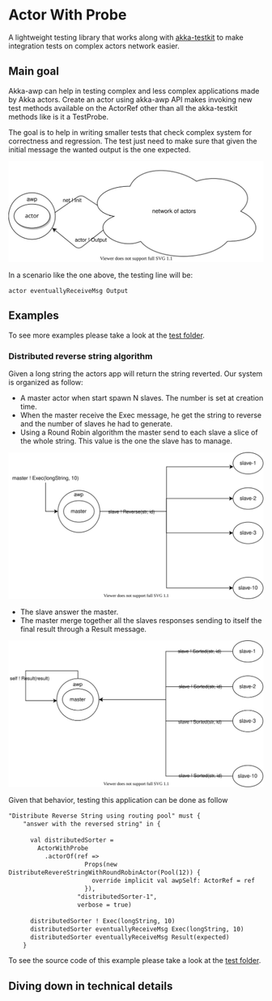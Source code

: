 # Actor With Probe 
A lightweight testing library that works along with [akka-testkit][akka-testkit]
to make integration tests on complex actors network easier.

## Main goal
Akka-awp can help in testing complex and less complex applications made by Akka actors. 
Create an actor using akka-awp API makes invoking new test methods available on the
ActorRef other than all the akka-testkit methods like is it a TestProbe. 

The goal is to help in writing smaller tests that check complex system 
for correctness and regression. The test just need to make sure that given 
the initial message the wanted output is the one expected.      

![](img/akka-awp-diagram.svg "akka-awp-dia")

In a scenario like the one above, the testing line will be:
```
actor eventuallyReceiveMsg Output
```
 
## Examples
To see more examples please take a look at the [test folder][akka-awp-tests].

### Distributed reverse string algorithm
Given a long string the actors app will return the string reverted. Our system is
organized as follow:
* A master actor when start spawn N slaves. The number is set at creation time.
* When the master receive the Exec message, he get the string to reverse and the
number of slaves he had to generate.
* Using a Round Robin algorithm the master send to each slave a slice of the whole
string. This value is the one the slave has to manage. 

![](img/akka-awp-diagram-example.svg "akka-awp-dia")

* The slave answer the master.
* The master merge together all the slaves responses sending to itself the final
result through a Result message.

![](img/akka-awp-diagram-example-part2.svg "akka-awp-dia")

Given that behavior, testing this application can be done as follow
```
"Distribute Reverse String using routing pool" must {
    "answer with the reversed string" in {

      val distributedSorter =
        ActorWithProbe
          .actorOf(ref =>
                     Props(new DistributeRevereStringWithRoundRobinActor(Pool(12)) {
                       override implicit val awpSelf: ActorRef = ref
                     }),
                   "distributedSorter-1",
                   verbose = true)

      distributedSorter ! Exec(longString, 10)
      distributedSorter eventuallyReceiveMsg Exec(longString, 10)
      distributedSorter eventuallyReceiveMsg Result(expected)
    }
```
To see the source code of this example please take a look at the [test folder][akka-awp-tests].
## Diving down in technical details

[akka-testkit]:https://doc.akka.io/docs/akka/current/testing.html
[akka-awp-tests]: https://github.com/lucataglia/akka-awp/tree/main/src/test/scala/actorWithProbe